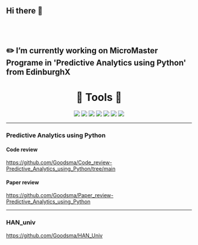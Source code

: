 
## Hi there 👋

<br></br>

## ✏️ I’m currently working on MicroMaster Programe in 'Predictive Analytics using Python' from EdinburghX



<h1 align='center'>🔨 Tools 🔨</h1>

<p align='center'>
  <a href="https://simpleicons.org/" target="_blank"><img src="https://img.shields.io/badge/Python-3776AB?style=flat-square&logo=Python&logoColor=white"/></a>
  <a href="https://simpleicons.org/" target="_blank"><img src="https://img.shields.io/badge/Microsoft SQL Server-CC2927?style=flat-square&logo=MicrosoftSQLServer&logoColor=white"/></a>
  <a href="https://simpleicons.org/" target="_blank"><img src="https://img.shields.io/badge/MongoDB-7A248?style=flat-square&logo=MongoDB&logoColor=white"/></a>
  <a href="https://simpleicons.org/" target="_blank"><img src="https://img.shields.io/badge/Neo4J-008CC1?style=flat-square&logo=Neo4J&logoColor=white"/></a>
  <a href="https://simpleicons.org/" target="_blank"><img src="https://img.shields.io/badge/Jira-0052CC?style=flat-square&logo=Jira&logoColor=white"/></a>
  <a href="https://simpleicons.org/" target="_blank"><img src="https://img.shields.io/badge/Bitbucket-0052CC?style=flat-square&logo=Bitbucket&logoColor=white"/></a>
  <a href="https://simpleicons.org/" target="_blank"><img src="https://img.shields.io/badge/AWS-232F3E?style=flat-square&logo=Amazon&logoColor=white"/></a>
</p>

---------       
### Predictive Analytics using Python
#### Code review
https://github.com/Goodsma/Code_review-Predictive_Analytics_using_Python/tree/main
#### Paper review
https://github.com/Goodsma/Paper_review-Predictive_Analytics_using_Python

---------

### HAN_univ
https://github.com/Goodsma/HAN_Univ

<br>
<br>
